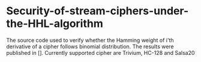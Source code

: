 # Security-of-stream-ciphers-under-the-HHL-algorithm
The source code used to verify whether the Hamming weight of i'th derivative of a cipher follows binomial distribution. The results were published in []. Currently supported cipher are Trivium, HC-128 and Salsa20
